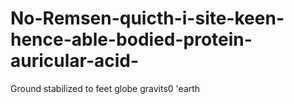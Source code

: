 # No-Remsen-quicth-i-site-keen-hence-able-bodied-protein-auricular-acid-
Ground stabilized to feet globe gravits0 'earth
